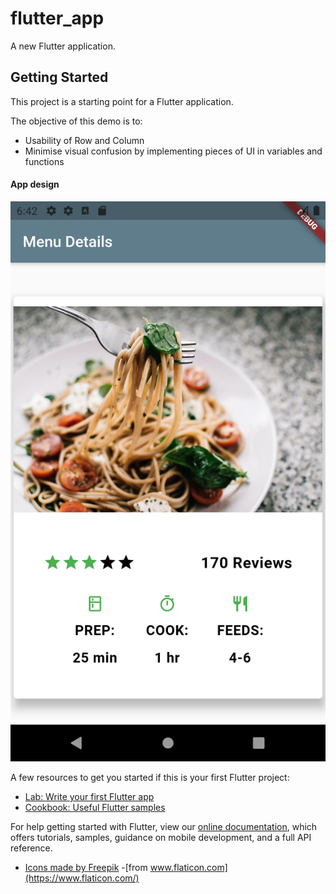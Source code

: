 # flutter_app

A new Flutter application.

## Getting Started

This project is a starting point for a Flutter application.

The objective of this demo is to:
- Usability of Row and Column
- Minimise visual confusion by implementing pieces of UI in variables and functions

#### App design ####
![picture alt](https://github.com/HimanshuSharma13/Flutter/blob/feature_hs_d2_row_column/screens/home.png "App design screens")


A few resources to get you started if this is your first Flutter project:

- [Lab: Write your first Flutter app](https://flutter.dev/docs/get-started/codelab)
- [Cookbook: Useful Flutter samples](https://flutter.dev/docs/cookbook)

For help getting started with Flutter, view our
[online documentation](https://flutter.dev/docs), which offers tutorials,
samples, guidance on mobile development, and a full API reference.

- [Icons made by Freepik](https://www.freepik.com)
 -[from www.flaticon.com](https://www.flaticon.com/)
